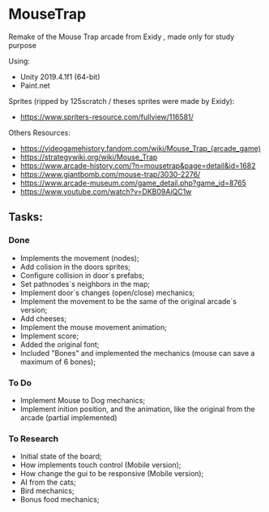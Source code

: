 # MouseTrap
Remake of the Mouse Trap arcade from Exidy , made only for study purpose

Using:
- Unity 2019.4.1f1 (64-bit)
- Paint.net

Sprites (ripped by 125scratch / theses sprites were made by Exidy):
- https://www.spriters-resource.com/fullview/116581/

Others Resources:
- https://videogamehistory.fandom.com/wiki/Mouse_Trap_(arcade_game)
- https://strategywiki.org/wiki/Mouse_Trap
- https://www.arcade-history.com/?n=mousetrap&page=detail&id=1682
- https://www.giantbomb.com/mouse-trap/3030-2276/
- https://www.arcade-museum.com/game_detail.php?game_id=8765
- https://www.youtube.com/watch?v=DKB09AiQC1w

## Tasks:
### Done
- Implements the movement (nodes); 
- Add colision in the doors sprites;
- Configure collision in door´s prefabs;
- Set pathnodes´s neighbors in the map;
- Implement door´s changes (open/close) mechanics;
- Implement the movement to be the same of the original arcade´s version;
- Add cheeses;
- Implement the mouse movement animation;
- Implement score;
- Added the original font;
- Included "Bones" and implemented the mechanics (mouse can save a maximum of 6 bones);

### To Do
- Implement Mouse to Dog mechanics;
- Implement inition position, and the animation, like the original from the arcade (partial implemented)


### To Research
- Initial state of the board;
- How implements touch control (Mobile version);
- How change the gui to be responsive (Mobile version);
- AI from the cats;
- Bird mechanics;
- Bonus food mechanics;
